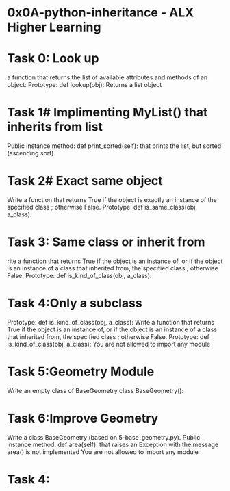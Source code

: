 # 0x0A-python-inheritance - ALX Higher Learning
# Task 0: Look up
a function that returns the list of available attributes and methods of an object:
Prototype: def lookup(obj):
Returns a list object
# Task 1# Implimenting MyList() that inherits from list
Public instance method: def print_sorted(self): that prints the list, but sorted (ascending sort)
# Task 2# Exact same object
Write a function that returns True if the object is exactly an instance of the specified class ; otherwise False.
Prototype: def is_same_class(obj, a_class):
# Task 3: Same class or inherit from
rite a function that returns True if the object is an instance of,
or if the object is an instance of a class that inherited from, the specified class ; otherwise False.
Prototype: def is_kind_of_class(obj, a_class):
# Task 4:Only a subclass
Prototype: def is_kind_of_class(obj, a_class):
Write a function that returns True if the object is an instance of,
or if the object is an instance of a class that inherited from,
the specified class ; otherwise False.
Prototype: def is_kind_of_class(obj, a_class):
You are not allowed to import any module
# Task 5:Geometry Module
Write an empty class of BaseGeometry
class BaseGeometry():

# Task 6:Improve Geometry
Write a class BaseGeometry (based on 5-base_geometry.py).
Public instance method: def area(self):
that raises an Exception with the message area() is not implemented
You are not allowed to import any module

# Task 4:



